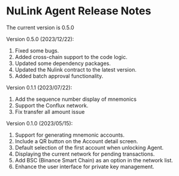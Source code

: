 # NuLink Agent Release Notes

The current version is  0.5.0

Version 0.5.0 (2023/12/22):
1. Fixed some bugs.
2. Added cross-chain support to the code logic.
3. Updated some dependency packages.
4. Updated the Nulink contract to the latest version.
5. Added batch approval functionality.

Version 0.1.1 (2023/07/22):
1. Add the sequence number display of mnemonics
2. Support the Conflux network.
3. Fix transfer all amount issue


Version 0.1.0 (2023/05/15):

1. Support for generating mnemonic accounts.
2. Include a QR button on the Account detail screen.
3. Default selection of the first account when unlocking Agent.
4. Displaying the current network for pending transactions.
5. Add BSC (Binance Smart Chain) as an option in the network list.
6. Enhance the user interface for private key management.
